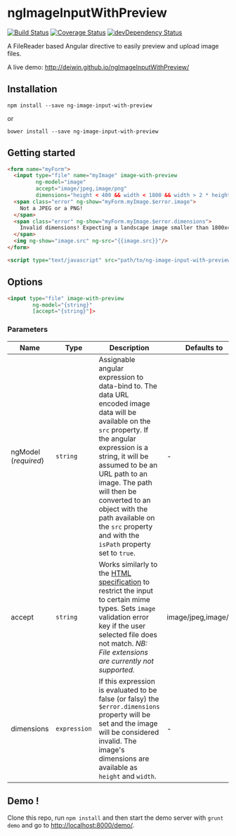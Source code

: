 ngImageInputWithPreview
======================

[![Build Status](https://travis-ci.org/deiwin/ngImageInputWithPreview.png)](https://travis-ci.org/deiwin/ngImageInputWithPreview)
[![Coverage Status](https://coveralls.io/repos/deiwin/ngImageInputWithPreview/badge.png?branch=master)](https://coveralls.io/r/deiwin/ngImageInputWithPreview?branch=master)
[![devDependency Status](https://david-dm.org/deiwin/ngImageInputWithPreview/dev-status.svg)](https://david-dm.org/deiwin/ngImageInputWithPreview#info=devDependencies)

A FileReader based Angular directive to easily preview and upload image files.

A live demo: http://deiwin.github.io/ngImageInputWithPreview/

Installation
----------

	npm install --save ng-image-input-with-preview

or

	bower install --save ng-image-input-with-preview

Getting started
-------------

```html
<form name="myForm">
  <input type="file" name="myImage" image-with-preview
         ng-model="image"
         accept="image/jpeg,image/png"
         dimensions="height < 400 && width < 1800 && width > 2 * height">
  <span class="error" ng-show="myForm.myImage.$error.image">
    Not a JPEG or a PNG!
  </span>
  <span class="error" ng-show="myForm.myImage.$error.dimensions">
    Invalid dimensions! Expecting a landscape image smaller than 1800x400.
  </span>
  <img ng-show="image.src" ng-src="{{image.src}}"/>
</form>

<script type="text/javascript" src="path/to/ng-image-input-with-preview.js"></script>
```

Options
-------

```html
<input type="file" image-with-preview
		ng-model="{string}"
		[accept="{string}"]>
```

### Parameters

| Name | Type | Description | Defaults to
| -----|------|-------------|------------
| ngModel (*required*) | `string` | Assignable angular expression to data-bind to. The data URL encoded image data will be available on the `src` property. If the angular expression is a string, it will be assumed to be an URL path to an image. The path will then be converted to an object with the path available on the `src` property and with the `isPath` property set to `true`. | - |
| accept | `string` | Works similarly to the [HTML specification](https://html.spec.whatwg.org/multipage/forms.html#attr-input-accept) to restrict the input to certain mime types. Sets `image` validation error key if the user selected file does not match. *NB: File extensions are currently not supported.* | image/jpeg,image/png |
| dimensions | `expression` | If this expression is evaluated to be false (or falsy) the `$error.dimensions` property will be set and the image will be considered invalid. The image's dimensions are available as `height` and `width`. | - |

Demo !
------

Clone this repo, run `npm install` and then start the demo server with
`grunt demo` and go to [http://localhost:8000/demo/](http://localhost:8000/demo/).
